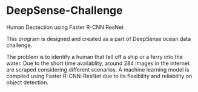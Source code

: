 # DeepSense-Challenge
Human Dectection using Faster R-CNN ResNet

This program is designed and created as a part of DeepSense ocean data challenge. 

The problem is to identify a human that fell off a ship or a ferry into the water. Due to the short time availablity, around 284 images in the internet are scraped considering different scenarios. A machine learning model is compiled using Faster R-CNN-ResNet due to its flexibility and reliability on object detection. 
